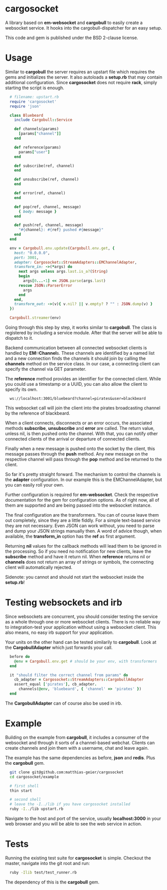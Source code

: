 # cargosocket

A library based on **em-websocket** and **cargobull** to easily create a
websocket service. It hooks into the cargobull-dispatcher for an easy setup.

This code and gem is published under the BSD 2-clause license.


# Usage

Similar to **cargobull** the server requires an upstart file which requires
the gems and initializes the server. It also autoloads a **setup.rb** that
may contain additional configuration. Since **cargosocket** does not require
**rack**, simply starting the script is enough.

```ruby
  # filename: upstart.rb
  require 'cargosocket'
  require 'json'

  class Bluebeard
    include Cargobull::Service

    def channels(params)
      [params["channel"]]
    end

    def reference(params)
      params["user"]
    end

    def subscribe(ref, channel)
    end

    def unsubscribe(ref, channel)
    end

    def error(ref, channel)
    end

    def pop(ref, channel, message)
      { body: message }
    end

    def push(ref, channel, message)
      "#{channel}: #{ref} pushed #{message}"
    end
  end

  env = Cargobull.env.update(Cargobull.env.get, {
    host: "0.0.0.0",
    port: 3001,
    adapter: Cargosocket::StreamAdapters::EMChannelAdapter,
    transform_in: ->(*args) do
      next args unless args.last.is_a?(String)
      begin
        args[0...-1] << JSON.parse(args.last)
      rescue JSON::ParserError
        args
      end
    end,
    transform_out: ->(v){ v.nil? || v.empty? ? "" : JSON.dump(v) }
  })

  Cargobull.streamer(env)
```

Going through this step by step, it works similar to **cargobull**. The
class is registered by including a service module. After that the server
will be able to dispatch to it.

Backend communication between all connected websocket clients is handled
by **EM::Channel**s. These channels are identified by a named list and
a new connection finds the channels it should join by calling the **channels**
method on the service class. In our case, a connecting client can specify
the channel via GET parameter.

The **reference** method provides an identifier for the connected client.
While you could use a timestamp or a UUID, you can also allow the client
to specify its own.

```
  ws://localhost:3001/bluebeard?channel=pirates&user=blackbeard
```

This websocket call will join the client into the pirates broadcasting
channel by the reference of blackbeard.

When a client connects, disconnects or an error occurs, the associated
methods **subscribe**, **unsubscribe** and **error** are called. The
return value, unless nil, is then pushed onto the channel. With that,
you can notify other connected clients of the arrival or departure of
connected clients.

Finally when a new message is pushed onto the socket by the client, this
message passes through the **push** method. Any new message on the
respective channel will pass through the **pop** method and be returned
to the client.

So far it's pretty straight forward. The mechanism to control the channels
is the **adapter** configuration. In our example this is the EMChannelAdapter,
but you can easily roll your own.

Further configuration is required for **em-websocket**. Check the respective
documentation for the gem for configuration options. As of right now, all
of them are supported and are being passed into the websocket instance.

The final configuration are the transformers. You can of course leave them
out completely, since they are a little fiddly. For a simple text-based
service they are not necessary. Even JSON can work without, you need to
parse and dump your JSON strings manually then. A word of advice though,
when available, the **transform_in** option has the **ref** as first argument.

Returning **nil** values for the callback methods will lead them to be
ignored in the processing. So if you need no notification for new clients,
leave the **subscribe** method and have it return nil. When **reference**
returns nil or **channels** does not return an array of strings or symbols,
the connecting client will automatically rejected.

Sidenote: you cannot and should not start the websocket inside the
**setup.rb**!


# Testing websockets and irb

Since websockets are concurrent, you should consider testing the service
as a whole through one or more websocket clients. There is no reliable way
to integration-test your application without using a websocket client.
This also means, no easy irb support for your application.

Your units on the other hand can be tested similarily to **cargobull**.
Look at the **CargobullAdapter** which just forwards your call.

```ruby
  before do
    @env = Cargobull.env.get # should be your env, with transformers
  end

  it "should filter the correct channel from params" do
    cb_adapter = Cargosocket::StreamAdapters::CargobullAdapter
    assert_equal ['pirates'], cb_adapter.
      channels(@env, 'bluebeard', { 'channel' => 'pirates' })
  end
```

The **CargobullAdapter** can of course also be used in irb.


# Example

Building on the example from **cargobull**, it includes a consumer
of the websocket and through it sorts of a channel-based webchat.
Clients can create channels and join them with a username, chat and
leave again.

The example has the same dependencies as before, **json** and **redis**.
Plus the **cargobull** gem.

```bash
  git clone git@github.com:matthias-geier/cargosocket
  cd cargosocket/example

  # first shell
  thin start

  # second shell
  # leave the -I../lib if you have cargosocket installed
  ruby -I../lib upstart.rb
```

Navigate to the host and port of the service, usually **localhost:3000**
in your web browser and you will be able to see the web service in action.


# Tests

Running the existing test suite for **cargosocket** is simple. Checkout
the master, navigate into the git root and run:

```bash
  ruby -Ilib test/test_runner.rb
```

The dependency of this is the **cargobull** gem.

